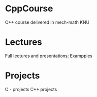 # CppCourse
C++ course delivered in mech-math KNU

# Lectures
Full lectures and presentations;
Exampples

# Projects
C - projects 
C++ projects
